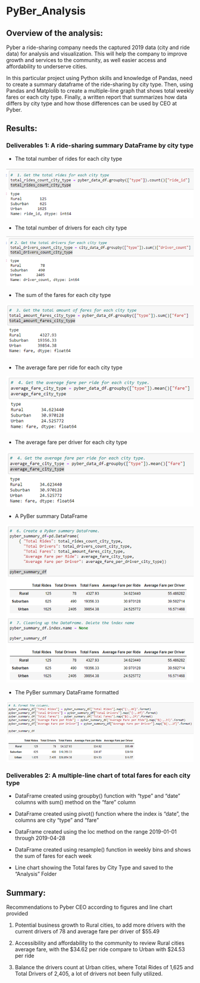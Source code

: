 # PyBer_Analysis

## Overview of the analysis:

Pyber a ride-sharing company needs the captured 2019 data (city and ride data) for analysis and visualization. This will help the company to improve growth and services to the community, as well easier access and affordability to underserve cities.

In this particular project using Python skills and knowledge of Pandas, need to create a summary dataframe of the ride-sharing by city type. Then, using Pandas and Matplolib to create a multiple-line graph that shows total weekly fares or each city type. Finally, a written report that summarizes how data differs by city type and how those differences can be used by CEO at Pyber.

## Results:

### Deliverables 1: A ride-sharing summary DataFrame by city type

-	The total number of rides for each city type

![Total_Rides_Count_City_Type.png](https://github.com/OPahunang/PyBer_Analysis/blob/main/Analysis/Total_Rides_Count_City_Type.png)


-	The total number of drivers for each city type

![Total_Drivers_City_Type.png](https://github.com/OPahunang/PyBer_Analysis/blob/main/Analysis/Total_Drivers_City_Type.png)


-	The sum of the fares for each city type

![Total_Amout_Fares_City_Type.png](https://github.com/OPahunang/PyBer_Analysis/blob/main/Analysis/Total_Amout_Fares_City_Type.png)


-	The average fare per ride for each city type

![Averag_Fare_Per_Ride_City_Type.png](https://github.com/OPahunang/PyBer_Analysis/blob/main/Analysis/Averag_Fare_Per_Ride_City_Type.png)


-	The average fare per driver for each city type

![Average_Fare_Per_Driver_City_Type.png](https://github.com/OPahunang/PyBer_Analysis/blob/main/Analysis/Average_Fare_Per_Driver_City_Type.png)


-	A PyBer summary DataFrame

![PyBer_Summary.png](https://github.com/OPahunang/PyBer_Analysis/blob/main/Analysis/PyBer_Summary.png)


-	The PyBer summary DataFrame formatted 

![PyBer_Summary_Formatted.png](https://github.com/OPahunang/PyBer_Analysis/blob/main/Analysis/PyBer_Summary_Formatted.png)



### Deliverables 2: A multiple-line chart of total fares for each city type
-	DataFrame created using groupby() function with “type” and “date” columns with sum() method on the “fare” column

-	DataFrame created using pivot() function where the index is “date”, the columns are city “type” and “fare”

-	DataFrame created using the loc method on the range 2019-01-01 through 2019-04-28 

-	DataFrame created using resample() function in weekly bins and shows the sum of fares for each week

-	Line chart showing the Total fares by City Type and saved to the “Analysis” Folder
## Summary:
Recommendations to Pyber CEO according to figures and line chart provided
1)	Potential business growth to Rural cities, to add more drivers with the current drivers of 78 and average fare per driver of $55.49

2)	Accessibility and affordability to the community to review Rural cities average fare, with the $34.62 per ride compare to Urban with $24.53 per ride
3)	Balance the drivers count at Urban cities, where Total Rides of 1,625 and Total Drivers of 2,405, a lot of drivers not been fully utilized. 
